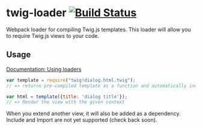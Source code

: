 # twig-loader [![Build Status](https://travis-ci.org/zimmo-be/twig-loader.svg)](https://travis-ci.org/zimmo-be/twig-loader)
Webpack loader for compiling Twig.js templates. This loader will allow you to require Twig.js views to your code.

## Usage

[Documentation: Using loaders](http://webpack.github.io/docs/using-loaders.html?branch=master)

``` javascript
var template = require("twig!dialog.html.twig");
// => returns pre-compiled template as a function and automatically includes Twig.js to your project

var html = template({title: 'dialog title'});
// => Render the view with the given context
```

When you extend another view, it will also be added as a dependency. Include and Import are not yet supported (check back soon).
